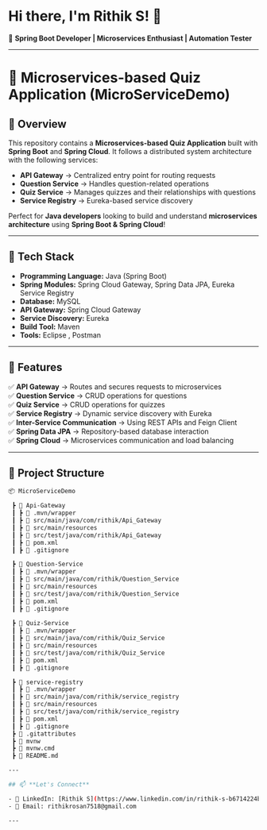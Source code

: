 # Hi there, I'm Rithik S! 👋  

🚀 **Spring Boot Developer | Microservices Enthusiast | Automation Tester**  

---

# 🚀 Microservices-based Quiz Application (MicroServiceDemo)  

## 📌 Overview  
This repository contains a **Microservices-based Quiz Application** built with **Spring Boot** and **Spring Cloud**. It follows a distributed system architecture with the following services:  

- **API Gateway** → Centralized entry point for routing requests  
- **Question Service** → Handles question-related operations  
- **Quiz Service** → Manages quizzes and their relationships with questions  
- **Service Registry** → Eureka-based service discovery  

Perfect for **Java developers** looking to build and understand **microservices architecture** using **Spring Boot & Spring Cloud**!  

---

## 🔧 Tech Stack  
- **Programming Language:** Java (Spring Boot)  
- **Spring Modules:** Spring Cloud Gateway, Spring Data JPA, Eureka Service Registry  
- **Database:** MySQL   
- **API Gateway:** Spring Cloud Gateway  
- **Service Discovery:** Eureka  
- **Build Tool:** Maven  
- **Tools:** Eclipse , Postman  

---

## 📂 Features  
✅ **API Gateway** → Routes and secures requests to microservices  
✅ **Question Service** → CRUD operations for questions  
✅ **Quiz Service** → CRUD operations for quizzes  
✅ **Service Registry** → Dynamic service discovery with Eureka  
✅ **Inter-Service Communication** → Using REST APIs and Feign Client  
✅ **Spring Data JPA** → Repository-based database interaction  
✅ **Spring Cloud** → Microservices communication and load balancing  

---

## 📁 Project Structure  
```bash
📦 MicroServiceDemo  

 ┣ 📂 Api-Gateway  
 ┃ ┣ 📂 .mvn/wrapper  
 ┃ ┣ 📂 src/main/java/com/rithik/Api_Gateway  
 ┃ ┣ 📂 src/main/resources  
 ┃ ┣ 📂 src/test/java/com/rithik/Api_Gateway  
 ┃ ┣ 📜 pom.xml  
 ┃ ┣ 📜 .gitignore  

 ┣ 📂 Question-Service  
 ┃ ┣ 📂 .mvn/wrapper  
 ┃ ┣ 📂 src/main/java/com/rithik/Question_Service  
 ┃ ┣ 📂 src/main/resources  
 ┃ ┣ 📂 src/test/java/com/rithik/Question_Service  
 ┃ ┣ 📜 pom.xml  
 ┃ ┣ 📜 .gitignore 
 
 ┣ 📂 Quiz-Service  
 ┃ ┣ 📂 .mvn/wrapper  
 ┃ ┣ 📂 src/main/java/com/rithik/Quiz_Service  
 ┃ ┣ 📂 src/main/resources  
 ┃ ┣ 📂 src/test/java/com/rithik/Quiz_Service  
 ┃ ┣ 📜 pom.xml  
 ┃ ┣ 📜 .gitignore  

 ┣ 📂 service-registry  
 ┃ ┣ 📂 .mvn/wrapper  
 ┃ ┣ 📂 src/main/java/com/rithik/service_registry  
 ┃ ┣ 📂 src/main/resources  
 ┃ ┣ 📂 src/test/java/com/rithik/service_registry  
 ┃ ┣ 📜 pom.xml  
 ┃ ┣ 📜 .gitignore  
 ┣ 📜 .gitattributes  
 ┣ 📜 mvnw  
 ┣ 📜 mvnw.cmd  
 ┣ 📜 README.md  

---

## 📫 **Let's Connect**  

- 💼 LinkedIn: [Rithik S](https://www.linkedin.com/in/rithik-s-b6714224b)  
- 📧 Email: rithikrosan7518@gmail.com  

---
